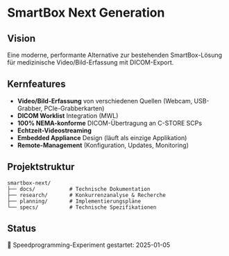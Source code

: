 # SmartBox Next Generation

## Vision
Eine moderne, performante Alternative zur bestehenden SmartBox-Lösung für medizinische Video/Bild-Erfassung mit DICOM-Export.

## Kernfeatures
- **Video/Bild-Erfassung** von verschiedenen Quellen (Webcam, USB-Grabber, PCIe-Grabberkarten)
- **DICOM Worklist** Integration (MWL)
- **100% NEMA-konforme** DICOM-Übertragung an C-STORE SCPs
- **Echtzeit-Videostreaming** 
- **Embedded Appliance** Design (läuft als einzige Applikation)
- **Remote-Management** (Konfiguration, Updates, Monitoring)

## Projektstruktur
```
smartbox-next/
├── docs/           # Technische Dokumentation
├── research/       # Konkurrenzanalyse & Recherche
├── planning/       # Implementierungspläne
└── specs/          # Technische Spezifikationen
```

## Status
🚀 Speedprogramming-Experiment gestartet: 2025-01-05